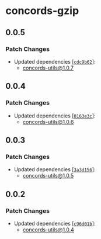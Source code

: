 # concords-gzip

## 0.0.5

### Patch Changes

- Updated dependencies [[`cdc9b62`](https://github.com/samternent/home/commit/cdc9b62e722e06fb9da061a67566cbfed688be5c)]:
  - concords-utils@1.0.7

## 0.0.4

### Patch Changes

- Updated dependencies [[`0163e3c`](https://github.com/samternent/home/commit/0163e3c02abf4bc0a05e026db3c7bf3c1b1e8e57)]:
  - concords-utils@1.0.6

## 0.0.3

### Patch Changes

- Updated dependencies [[`3a3d156`](https://github.com/samternent/home/commit/3a3d156030ec4f5acd3575a0df41b8eab6858627)]:
  - concords-utils@1.0.5

## 0.0.2

### Patch Changes

- Updated dependencies [[`c96d01b`](https://github.com/samternent/home/commit/c96d01bd3cbce2064ba6549950a6096a30d9eaca)]:
  - concords-utils@1.0.4
